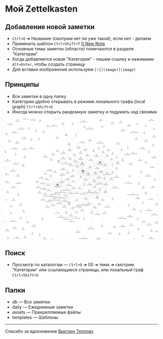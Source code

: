 # Мой Zettelkasten

## Добавление новой заметки
- `Ctrl+O` ➜ Название (смотрим нет ли уже такой), если нет - делаем
- Применить шаблон `Ctrl+Shift+T` [0 New Note](0%20New%20Note.md)
- Основные темы заметки (области) помечаются в разделе "Категории"
- Когда добавляется новая "Категория" - пишем ссылку и нажимаем `Alt+Enter`, чтобы создать страницу
- Для вставки изображения используем `[![](image)](image)`

## Принципы
- Все заметки в одну папку
- Категории удобно открывать в режиме локального графа (local graph) `Ctrl+Shift+G`
- Иногда можно открыть рандомную заметку и подумать над связями

[![](./assets/Zettelkasten%20graph%20example.png)](./assets/Zettelkasten%20graph%20example.png)

## Поиск
- Просмотр по каталогам — `Ctrl+O` ➜ 00  ➜ тема  ➜ смотрим "Категории" или ссылающиеся страницы, или локальный граф `Ctrl+Shift+G`

## Папки
- db  — Все заметки
- daily  — Ежедневные заметки
- assets  — Прикрепляемые файлы
- templates  — Шаблоны

---
Спасибо за вдохновение [Виктору Теплову](https://youtu.be/PiS3pRRj994)
